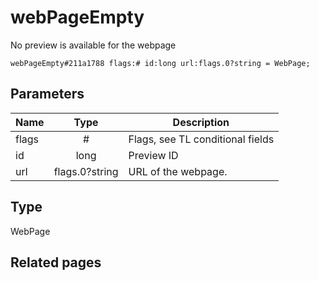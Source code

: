 # webPageEmpty
No preview is available for the webpage

```
webPageEmpty#211a1788 flags:# id:long url:flags.0?string = WebPage;
```

## Parameters
| Name | Type | Description |
| ---- | :----: | ----------- |
| flags | # | Flags, see TL conditional fields |
| id | long | Preview ID |
| url | flags.0?string | URL of the webpage. |


## Type
WebPage

## Related pages
